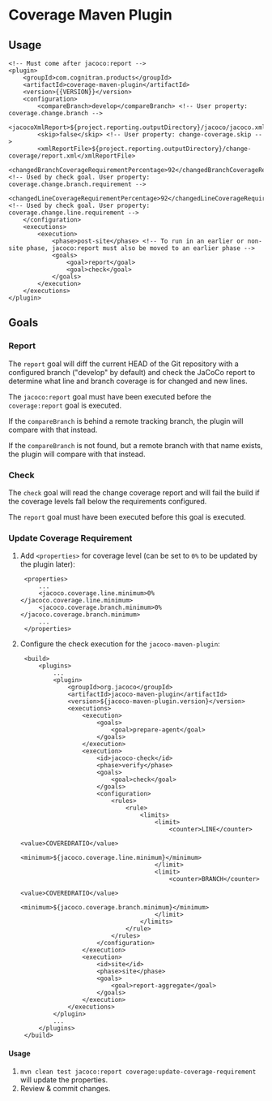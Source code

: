 # Coverage Maven Plugin

## Usage

    <!-- Must come after jacoco:report -->
    <plugin>
        <groupId>com.cognitran.products</groupId>
        <artifactId>coverage-maven-plugin</artifactId>
        <version>{{VERSION}}</version>
        <configuration>
            <compareBranch>develop</compareBranch> <!-- User property: coverage.change.branch -->
            <jacocoXmlReport>${project.reporting.outputDirectory}/jacoco/jacoco.xml</jacocoXmlReport>
            <skip>false</skip> <!-- User property: change-coverage.skip -->
            <xmlReportFile>${project.reporting.outputDirectory}/change-coverage/report.xml</xmlReportFile>
            <changedBranchCoverageRequirementPercentage>92</changedBranchCoverageRequirementPercentage> <!-- Used by check goal. User property: coverage.change.branch.requirement -->
            <changedLineCoverageRequirementPercentage>92</changedLineCoverageRequirementPercentage> <!-- Used by check goal. User property: coverage.change.line.requirement -->
        </configuration>
        <executions>
            <execution>
                <phase>post-site</phase> <!-- To run in an earlier or non-site phase, jacoco:report must also be moved to an earlier phase -->
                <goals>
                    <goal>report</goal>
                    <goal>check</goal>
                </goals>
            </execution>
        </executions>
    </plugin>

## Goals

### Report

The `report` goal will diff the current HEAD of the Git repository with a configured branch ("develop" by default) and check the JaCoCo report to determine what line and branch coverage is for changed and new lines.

The `jacoco:report` goal must have been executed before the `coverage:report` goal is executed. 

If the `compareBranch` is behind a remote tracking branch, the plugin will compare with that instead.

If the `compareBranch` is not found, but a remote branch with that name exists, the plugin will compare with that instead.

### Check

The `check` goal will read the change coverage report and will fail the build if the coverage levels fall below the requirements configured.

The `report` goal must have been executed before this goal is executed.

### Update Coverage Requirement

1. Add `<properties>` for coverage level (can be set to `0%` to be updated by the plugin later):

        <properties>
            ...
            <jacoco.coverage.line.minimum>0%</jacoco.coverage.line.minimum>
            <jacoco.coverage.branch.minimum>0%</jacoco.coverage.branch.minimum>
            ...
        </properties>
    
2. Configure the check execution for the `jacoco-maven-plugin`:

        <build>
            <plugins>
                ...
                <plugin>
                    <groupId>org.jacoco</groupId>
                    <artifactId>jacoco-maven-plugin</artifactId>
                    <version>${jacoco-maven-plugin.version}</version>
                    <executions>
                        <execution>
                            <goals>
                                <goal>prepare-agent</goal>
                            </goals>
                        </execution>
                        <execution>
                            <id>jacoco-check</id>
                            <phase>verify</phase>
                            <goals>
                                <goal>check</goal>
                            </goals>
                            <configuration>
                                <rules>
                                    <rule>
                                        <limits>
                                            <limit>
                                                <counter>LINE</counter>
                                                <value>COVEREDRATIO</value>
                                                <minimum>${jacoco.coverage.line.minimum}</minimum>
                                            </limit>
                                            <limit>
                                                <counter>BRANCH</counter>
                                                <value>COVEREDRATIO</value>
                                                <minimum>${jacoco.coverage.branch.minimum}</minimum>
                                            </limit>
                                        </limits>
                                    </rule>
                                </rules>
                            </configuration>
                        </execution>
                        <execution>
                            <id>site</id>
                            <phase>site</phase>
                            <goals>
                                <goal>report-aggregate</goal>
                            </goals>
                        </execution>
                    </executions>
                </plugin>
                ...
            </plugins>
        </build>

#### Usage

1. `mvn clean test jacoco:report coverage:update-coverage-requirement` will update the properties.
2. Review & commit changes.
